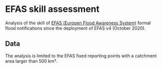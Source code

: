 # EFAS skill assessment

Analysis of the skill of [EFAS (Europen Flood Awareness System)](https://www.efas.eu/en) formal flood notifications since the deployment of EFAS v4 (October 2020).

## Data

The analysis is limited to the EFAS fixed reporting points with a catchment area larger than 500 km².

